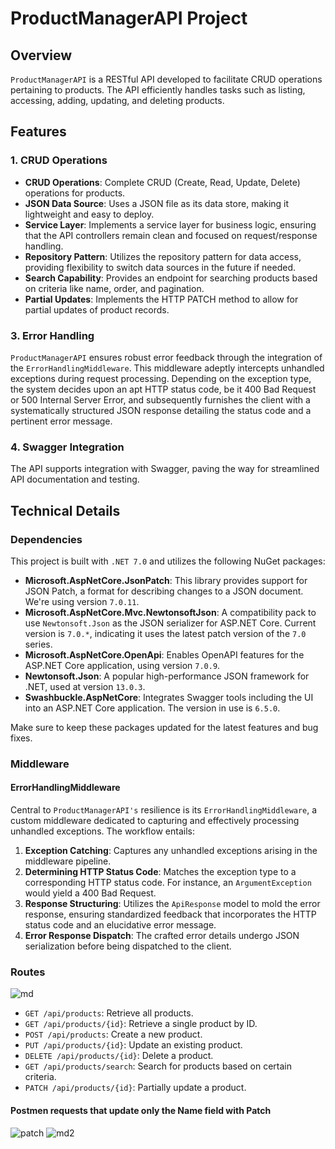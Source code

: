 # ProductManagerAPI Project

## Overview
`ProductManagerAPI` is a RESTful API developed to facilitate CRUD operations pertaining to products. The API efficiently handles tasks such as listing, accessing, adding, updating, and deleting products.

## Features
### 1. CRUD Operations
- **CRUD Operations**: Complete CRUD (Create, Read, Update, Delete) operations for products.
- **JSON Data Source**: Uses a JSON file as its data store, making it lightweight and easy to deploy.
- **Service Layer**: Implements a service layer for business logic, ensuring that the API controllers remain clean and focused on request/response handling.
- **Repository Pattern**: Utilizes the repository pattern for data access, providing flexibility to switch data sources in the future if needed.
- **Search Capability**: Provides an endpoint for searching products based on criteria like name, order, and pagination.
- **Partial Updates**: Implements the HTTP PATCH method to allow for partial updates of product records.

### 3. Error Handling
`ProductManagerAPI` ensures robust error feedback through the integration of the `ErrorHandlingMiddleware`. This middleware adeptly intercepts unhandled exceptions during request processing. Depending on the exception type, the system decides upon an apt HTTP status code, be it 400 Bad Request or 500 Internal Server Error, and subsequently furnishes the client with a systematically structured JSON response detailing the status code and a pertinent error message.

### 4. Swagger Integration
The API supports integration with Swagger, paving the way for streamlined API documentation and testing.

## Technical Details

### Dependencies

This project is built with `.NET 7.0` and utilizes the following NuGet packages:

- **Microsoft.AspNetCore.JsonPatch**: This library provides support for JSON Patch, a format for describing changes to a JSON document. We're using version `7.0.11`.
- **Microsoft.AspNetCore.Mvc.NewtonsoftJson**: A compatibility pack to use `Newtonsoft.Json` as the JSON serializer for ASP.NET Core. Current version is `7.0.*`, indicating it uses the latest patch version of the `7.0` series.
- **Microsoft.AspNetCore.OpenApi**: Enables OpenAPI features for the ASP.NET Core application, using version `7.0.9`.
- **Newtonsoft.Json**: A popular high-performance JSON framework for .NET, used at version `13.0.3`.
- **Swashbuckle.AspNetCore**: Integrates Swagger tools including the UI into an ASP.NET Core application. The version in use is `6.5.0`.

Make sure to keep these packages updated for the latest features and bug fixes.


### Middleware

#### ErrorHandlingMiddleware
Central to `ProductManagerAPI's` resilience is its `ErrorHandlingMiddleware`, a custom middleware dedicated to capturing and effectively processing unhandled exceptions. The workflow entails:
1. **Exception Catching**: Captures any unhandled exceptions arising in the middleware pipeline.
2. **Determining HTTP Status Code**: Matches the exception type to a corresponding HTTP status code. For instance, an `ArgumentException` would yield a 400 Bad Request.
3. **Response Structuring**: Utilizes the `ApiResponse` model to mold the error response, ensuring standardized feedback that incorporates the HTTP status code and an elucidative error message.
4. **Error Response Dispatch**: The crafted error details undergo JSON serialization before being dispatched to the client.

### Routes
![md](https://github.com/CambelFatih/patikarestful/assets/79880394/84a337f1-ee5f-401c-a8c4-10a39b724adb)
- `GET /api/products`: Retrieve all products.
- `GET /api/products/{id}`: Retrieve a single product by ID.
- `POST /api/products`: Create a new product.
- `PUT /api/products/{id}`: Update an existing product.
- `DELETE /api/products/{id}`: Delete a product.
- `GET /api/products/search`: Search for products based on certain criteria.
- `PATCH /api/products/{id}`: Partially update a product.

#### Postmen requests that update only the Name field with Patch
![patch](https://github.com/CambelFatih/patikarestful/assets/79880394/5896a0dc-81a4-4c65-8a4b-bb79d529e987)
![md2](https://github.com/CambelFatih/patikarestful/assets/79880394/66cbc5ff-b649-4921-abe0-a32b6cc6d2bd)
